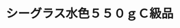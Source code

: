 ---
title: シーグラス水色５５０ｇＣ級品
description: 
lang: ja
layout: product-page
id: prod_DdbRWgTb7vvdGN
priority: 5
説明: 
価格: 300
在庫: 1
images:
  - src: https://seaglass.xyz/images/%E3%82%B7%E3%83%BC%E3%82%B0%E3%83%A9%E3%82%B9%E6%B0%B4%E8%89%B2%EF%BC%95%EF%BC%95%EF%BC%90%EF%BD%87%EF%BC%A3%E7%B4%9A%E5%93%811.jpg
  - src: https://seaglass.xyz/images/%E3%82%B7%E3%83%BC%E3%82%B0%E3%83%A9%E3%82%B9%E6%B0%B4%E8%89%B2%EF%BC%95%EF%BC%95%EF%BC%90%EF%BD%87%EF%BC%A3%E7%B4%9A%E5%93%812.jpg
---